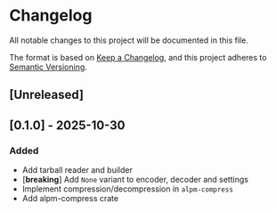 # Changelog

All notable changes to this project will be documented in this file.

The format is based on [Keep a Changelog](https://keepachangelog.com/en/1.0.0/),
and this project adheres to [Semantic Versioning](https://semver.org/spec/v2.0.0.html).

## [Unreleased]

## [0.1.0] - 2025-10-30

### Added

- Add tarball reader and builder
- [**breaking**] Add `None` variant to encoder, decoder and settings
- Implement compression/decompression in `alpm-compress`
- Add alpm-compress crate
